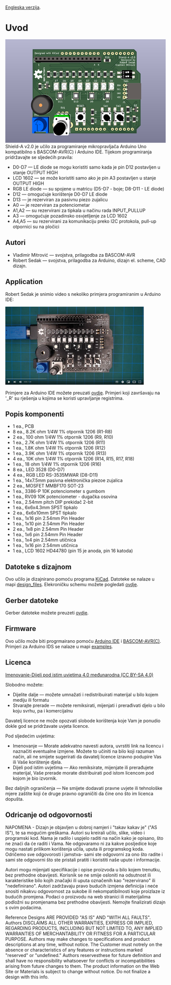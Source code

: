 [Engleska verzija](README.md). 

Uvod
============
![Shield application](images/shield-a_v2.0_01.png)
Shield-A v2.0 je učilo za programiranje mikropravljača Arduino Uno kompatibilno s BASCOM-AVR(C) i Arduino IDE.
Tijekom programiranja pridržavajte se sljedećih pravila:
- D0-D7 — LE diode se mogu koristiti samo kada je pin D12 postavljen u stanje OUTPUT HIGH
- LCD 1602 — se može koristiti samo ako je pin A3 postavljen u stanje OUTPUT HIGH
- RGB LE diode — su spojene u matricu (D5-D7 - boje; D8-D11 - LE diode)
- D12 — omogućuje korištenje D0-D7 LE diode
- D13 — je rezerviran za pasivnu piezo zujalicu
- A0 — je rezerviran za potenciometar
- A1,A2 — su rezervirani za tipkala u načinu rada INPUT_PULLUP
- A3 — omogućuje pozadinsko osvjetljenje za LCD 1602
- A4,A5 — su rezervirani za komunikaciju preko I2C protokola, pull-up otpornici su na pločici


Autori
------------
- Vladimir Mitrović — svojstva, prilagodba za BASCOM-AVR
- Robert Sedak — svojstva, prilagodba za Arduino, dizajn el. scheme, CAD dizajn. 


Application
-----------
Robert Sedak je snimio video s nekoliko primjera programiranim u Arduino IDE:

[![Shield application](images/default.png)](https://youtu.be/8LH1n_c-9tc "Shield-A examples")





Primjere za Arduino IDE možete preuzati [ovdje](examples/). 
Primjeri koji završavaju na '_R' su rješenja u kojima se koristi upravljanje registrima.


Popis komponenti
-----------------
- 1 ea., PCB
- 8 ea., 8.2K ohm 1/4W 1% otpornik 1206 (R1-R8)
- 2 ea., 100 ohm 1/4W 1% otpornik 1206 (R9, R10)
- 1 ea., 2.7K ohm 1/4W 1% otpornik 1206 (R11)
- 1 ea., 1.8K ohm 1/4W 1% otpornik 1206 (R12)
- 1 ea., 3.9K ohm 1/4W 1% otpornik 1206 (R13)
- 4 ea., 10K ohm 1/4W 1% otpornik 1206 (R14, R15, R17, R18)
- 1 ea., 18 ohm 1/4W 1% otpornik 1206 (R16)
- 8 ea., LED 3528 (D0-D7)
- 4 ea., RGB LED RS-3535MWAR (D8-D11)
- 1 ea., 14x7.5mm pasivna elektronička piezoe zujalica
- 2 ea., MOSFET MMBF170 SOT-23
- 1 ea., 3386-P 10K potenciometer s gumbom
- 1 ea., RV09 10K potenciometer - dugačka osovina
- 1 ea., 2.54mm pitch DIP prekidač 2-bit
- 1 ea., 6x6x4.3mm SPST tipkalo
- 2 ea., 6x6x10mm SPST tipkalo
- 1 ea., 1x16 pin 2.54mm Pin Header
- 1 ea., 1x10 pin 2.54mm Pin Header
- 2 ea., 1x8 pin 2.54mm Pin Header
- 1 ea., 1x6 pin 2.54mm Pin Header
- 1 ea., 1x4 pin 2.54mm utičnica
- 1 ea., 1x16 pin 2.54mm utičnica
- 1 ea., LCD 1602 HD44780 (pin 15 je anoda, pin 16 katoda)


Datoteke s dizajnom
------------
Ovo učilo je dizajnirano pomoću programa [KiCad](http://kicad.org/). Datoteke se nalaze u mapi [design_files](design_files/). Elekroničku schemu možete pogledati [ovdje](images/shield-a_schematic.png).


Gerber datoteke
------------
Gerber datoteke možete preuzeti [ovdje](gerber/shield_a_v2.0.zip).


Firmware
--------
Ovo učilo može biti progrmairano pomoću [Arduino IDE](https://www.arduino.cc/) i [BASCOM-AVR(C)](https://www.mcselec.com/index.php?option=com_content&task=view&id=14&Itemid=103).
Primjeri za Arduino IDS se nalaze u mapi [examples](examples/).


Licenca
-------
[Imenovanje-Dijeli pod istim uvjetima 4.0 međunarodna (CC BY-SA 4.0)](https://creativecommons.org/licenses/by-sa/4.0/deed.hr)

Slobodno možete:
- Dijelite dalje — možete umnažati i redistribuirati materijal u bilo kojem mediju ili formatu
-  Stvarajte prerade — možete remiksirati, mijenjati i prerađivati djelo u bilo koju svrhu, pa i komercijalnu

Davatelj licence ne može opozvati slobode korištenja koje Vam je ponudio dokle god se pridržavate uvjeta licence.

Pod sljedećim uvjetima:
- Imenovanje — Morate adekvatno navesti autora, uvrstiti link na licencu i naznačiti eventualne izmjene. Možete to učiniti na bilo koji razuman način, ali ne smijete sugerirati da davatelj licence izravno podupire Vas ili Vaše korištenje djela. 
- Dijeli pod istim uvjetima — Ako remiksirate, mijenjate ili prerađujete materijal, Vaše prerade morate distribuirati pod istom licencom pod kojom je bio izvornik. 

Bez daljnjih ograničenja — Ne smijete dodavati pravne uvjete ili tehnološke mjere zaštite koji će druge pravno ograničiti da čine ono što im licenca dopušta. 

Odricanje od odgovornosti
-------------------------
NAPOMENA - Dizajn je objavljen u dobroj namjeri i "takav kakav je" ("AS IS"), te sa mogućim greškama. Autori su kreirali učilo, slike, video i programski kod. Nama je radilo i uspjelo raditi na način kako je opisano, što ne znaći da će raditi i Vama. Ne odgovaramo ni za kakve posljedice koje mogu nastati prilikom korištenja učila, uputa ili programskog koda. Odričemo sve odgovorosti i jamstva- sami ste odgovorni za ono što radite i sami ste odgovorni što ste pristali pratiti i koristiti naše upute i informacije. 

Autori mogu mijenjati specifikacije i opise proizvoda u bilo kojem trenutku, bez prethodne obavijesti. Korisnik se ne smije osloniti na odsutnost ili karakteristike bilo kojih značajki ili uputa označenih kao "rezervirano" ili "nedefinirano".
Autori zadržavaju pravo budućih izmjena definicija i neće snositi nikakvu odgovornost za sukobe ili nekompatibilnosti koje proizlaze iz budućih promjena. Podaci o proizvodu na web stranici ili materijalima podložni su promjenama bez prethodne obavijesti. Nemojte finalizirati dizajn s ovim podacima. 

Reference Designs ARE PROVIDED "AS IS" AND "WITH ALL FAULTS". Authors DISCLAIMS ALL OTHER WARRANTIES, EXPRESS OR IMPLIED, REGARDING PRODUCTS, INCLUDING BUT NOT LIMITED TO, ANY IMPLIED WARRANTIES OF MERCHANTABILITY OR FITNESS FOR A PARTICULAR PURPOSE.
Authors may make changes to specifications and product descriptions at any time, without notice. The Customer must notrely on the absence or characteristics of any features or instructions marked "reserved" or "undefined." 
Authors reservesthese for future definition and shall have no responsibility whatsoever for conflicts or incompatibilities arising from future changes to them. The product information on the Web Site or Materials is subject to change without notice. Do not finalize a design with this info.

